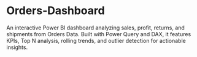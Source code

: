 # Orders-Dashboard
An interactive Power BI dashboard analyzing sales, profit, returns, and shipments from Orders Data. Built with Power Query and DAX, it features KPIs, Top N analysis, rolling trends, and outlier detection for actionable insights.

